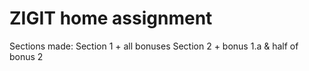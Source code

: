 # ZIGIT home assignment

Sections made:
Section 1 + all bonuses
Section 2 + bonus 1.a & half of bonus 2
